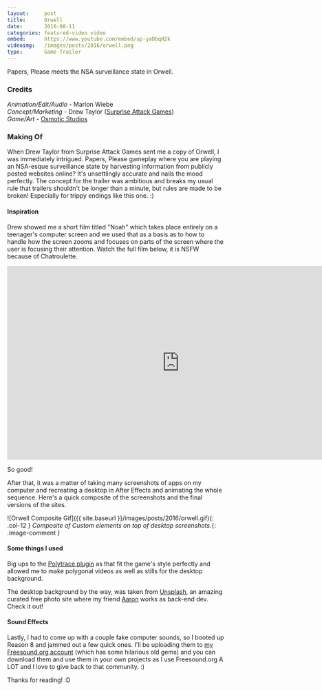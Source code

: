 ```yaml
---
layout:     post
title:      Orwell
date:       2016-08-11
categories: featured-video video
embed:      https://www.youtube.com/embed/up-yaDbqH2k
videoimg:   /images/posts/2016/orwell.png
type:       Game Trailer
---
```


Papers, Please meets the NSA surveillance state in Orwell.

### Credits

_Animation/Edit/Audio_ - Marlon Wiebe  
_Concept/Marketing_ - Drew Taylor ([Surprise Attack Games](http://www.surpriseattackgames.com))  
_Game/Art_ - [Osmotic Studios](http://www.osmotic-studios.de)  

### Making Of

When Drew Taylor from Surprise Attack Games sent me a copy of Orwell, I was immediately intrigued.  Papers, Please gameplay where you are playing an NSA-esque surveillance state by harvesting information from publicly posted websites online?  It's unsettlingly accurate and nails the mood perfectly.  The concept for the trailer was ambitious and breaks my usual rule that trailers shouldn't be longer than a minute, but rules are made to be broken!  Especially for trippy endings like this one. :)

#### Inspiration  

Drew showed me a short film titled "Noah" which takes place entirely on a teenager's computer screen and we used that as a basis as to how to handle how the screen zooms and focuses on parts of the screen where the user is focusing their attention.  Watch the full film below, it is NSFW because of Chatroulette.

<div class="video-splash">
<iframe src="http://www.fastcocreate.com/embed/52f396259f73d?rel=1&amp;src=embed&amp;veggiemode=1" width="800" height="450" frameborder="0" scrolling="no" allowfullscreen="allowfullscreen"></iframe>
</div>

So good!  

After that, it was a matter of taking many screenshots of apps on my computer and recreating a desktop in After Effects and animating the whole sequence.  Here's a quick composite of the screenshots and the final versions of the sites.  

![Orwell Composite Gif]({{ site.baseurl }}/images/posts/2016/orwell.gif){: .col-12 }
_Composite of Custom elements on top of desktop screenshots._{: .image-comment }

#### Some things I used  

Big ups to the [Polytrace plugin](http://cinemaspice.net/polytrace/) as that fit the game's style perfectly and allowed me to make polygonal videos as well as stills for the desktop background.  

The desktop background by the way, was taken from [Unsplash](https://unsplash.com/search/golden%20gate?photo=jk8rarn6lmw), an amazing curated free photo site where my friend [Aaron](http://www.twitter.com/aaronklaassen) works as back-end dev.  Check it out!

#### Sound Effects  

Lastly, I had to come up with a couple fake computer sounds, so I booted up Reason 8 and jammed out a few quick ones.  I'll be uploading them to [my Freesound.org account](http://freesound.org/people/TheAtomicBrain/) (which has some hilarious old gems) and you can download them and use them in your own projects as I use Freesound.org A LOT and I love to give back to that community. :)

Thanks for reading! :D
